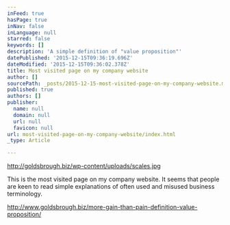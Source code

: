 ```yaml
---
inFeed: true
hasPage: true
inNav: false
inLanguage: null
starred: false
keywords: []
description: 'A simple definition of "value proposition"'
datePublished: '2015-12-15T09:36:19.696Z'
dateModified: '2015-12-15T09:36:02.378Z'
title: Most visited page on my company website
author: []
sourcePath: _posts/2015-12-15-most-visited-page-on-my-company-website.md
published: true
authors: []
publisher:
  name: null
  domain: null
  url: null
  favicon: null
url: most-visited-page-on-my-company-website/index.html
_type: Article

---
```

http://goldsbrough.biz/wp-content/uploads/scales.jpg

This is the most visited page on my company website. It seems that people are keen to read simple explanations of often used and misused business terminology.

http://www.goldsbrough.biz/more-gain-than-pain-definition-value-proposition/